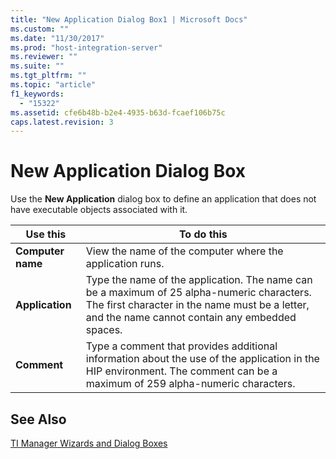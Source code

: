 ```yaml
---
title: "New Application Dialog Box1 | Microsoft Docs"
ms.custom: ""
ms.date: "11/30/2017"
ms.prod: "host-integration-server"
ms.reviewer: ""
ms.suite: ""
ms.tgt_pltfrm: ""
ms.topic: "article"
f1_keywords: 
  - "15322"
ms.assetid: cfe6b48b-b2e4-4935-b63d-fcaef106b75c
caps.latest.revision: 3
---
```

# New Application Dialog Box
Use the **New Application** dialog box to define an application that does not have executable objects associated with it.  
  
|Use this|To do this|  
|--------------|----------------|  
|**Computer name**|View the name of the computer where the application runs.|  
|**Application**|Type the name of the application. The name can be a maximum of 25 alpha-numeric characters. The first character in the name must be a letter, and the name cannot contain any embedded spaces.|  
|**Comment**|Type a comment that provides additional information about the use of the application in the HIP environment. The comment can be a maximum of 259 alpha-numeric characters.|  
  
## See Also  
 [TI Manager Wizards and Dialog Boxes](../HIS2010/ti-manager-wizards-and-dialog-boxes2.md)